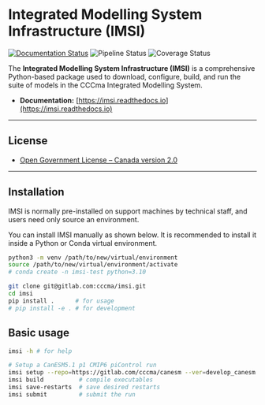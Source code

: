 # Integrated Modelling System Infrastructure (IMSI)

[![Documentation Status](https://readthedocs.org/projects/imsi/badge/?version=latest)](https://imsi.readthedocs.io/en/latest/?version=latest)
![Pipeline Status](https://gitlab.com/cccma/imsi/badges/main/pipeline.svg)
![Coverage Status](https://gitlab.com/cccma/imsi/badges/main/coverage.svg)

The **Integrated Modelling System Infrastructure (IMSI)** is a comprehensive Python-based package used to download, configure, build, and run the suite of models in the CCCma Integrated Modelling System.

- **Documentation:** [https://imsi.readthedocs.io](https://imsi.readthedocs.io)

---

## License

- [Open Government License – Canada version 2.0](https://open.canada.ca/en/open-government-licence-canada)

---

## Installation

IMSI is normally pre-installed on support machines by technical staff, and users need only source an environment.

You can install IMSI manually as shown below. It is recommended to install it inside a Python or Conda virtual environment.

```bash
python3 -m venv /path/to/new/virtual/environment 
source /path/to/new/virtual/environment/activate
# conda create -n imsi-test python=3.10

git clone git@gitlab.com:cccma/imsi.git
cd imsi
pip install .      # for usage
# pip install -e . # for development
```

## Basic usage
```bash
imsi -h # for help

# Setup a CanESM5.1 p1 CMIP6 piControl run
imsi setup --repo=https://gitlab.com/cccma/canesm --ver=develop_canesm --exp=cmip6-piControl --model=canesm51_p1 --runid=imsi-test
imsi build          # compile executables
imsi save-restarts  # save desired restarts
imsi submit         # submit the run
```
